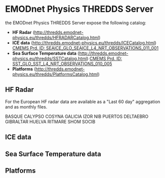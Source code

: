 # EMODnet Physics THREDDS Server 

the EMODnet Physics THREDDS Server expose the following catalog:

* **HF Radar** (http://thredds.emodnet-physics.eu/thredds/HFRADARCatalog.html)
* **ICE data** (http://thredds.emodnet-physics.eu/thredds/ICECatalog.html) [CMEMS Prd. ID: SEAICE_GLO_SEAICE_L4_NRT_OBSERVATIONS_011_001](http://marine.copernicus.eu/services-portfolio/access-to-products/?option=com_csw&view=details&product_id=SEAICE_GLO_SEAICE_L4_NRT_OBSERVATIONS_011_001)
* **Sea Surface Temperature data** (http://thredds.emodnet-physics.eu/thredds/SSTCatalog.html) [CMEMS Prd. ID: SST_GLO_SST_L4_NRT_OBSERVATIONS_010_005](http://marine.copernicus.eu/web/69-interactive-catalogue.php?option=com_csw&view=details&product_id=SST_GLO_SST_L4_NRT_OBSERVATIONS_010_005)
* **Platforms** (http://thredds.emodnet-physics.eu/thredds/PlatformsCatalog.html)

## HF Radar

For the European HF radar data are available as a "Last 60 day" aggregation and as monthly files.

BASQUE 
CALYPSO
COSYNA
GALICIA
IZOR
NIB 
PUERTOS
    DELTAEBRO
    GIBRALTAR
    HUELVA
RITMARE
SHOM 
SOCIB 

## ICE data

## Sea Surface Temperature data

## Platforms

